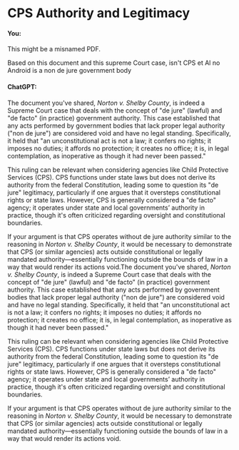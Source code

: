 # CPS Authority and Legitimacy

#### You:
This might be a misnamed PDF. 

Based on this document and this supreme Court case, isn't CPS et Al no Android is a non de jure government body

#### ChatGPT:
The document you've shared, *Norton v. Shelby County*, is indeed a Supreme Court case that deals with the concept of "de jure" (lawful) and "de facto" (in practice) government authority. This case established that any acts performed by government bodies that lack proper legal authority ("non de jure") are considered void and have no legal standing. Specifically, it held that "an unconstitutional act is not a law; it confers no rights; it imposes no duties; it affords no protection; it creates no office; it is, in legal contemplation, as inoperative as though it had never been passed."

This ruling can be relevant when considering agencies like Child Protective Services (CPS). CPS functions under state laws but does not derive its authority from the federal Constitution, leading some to question its "de jure" legitimacy, particularly if one argues that it oversteps constitutional rights or state laws. However, CPS is generally considered a "de facto" agency; it operates under state and local governments’ authority in practice, though it's often criticized regarding oversight and constitutional boundaries.

If your argument is that CPS operates without de jure authority similar to the reasoning in *Norton v. Shelby County*, it would be necessary to demonstrate that CPS (or similar agencies) acts outside constitutional or legally mandated authority—essentially functioning outside the bounds of law in a way that would render its actions void.The document you've shared, *Norton v. Shelby County*, is indeed a Supreme Court case that deals with the concept of "de jure" (lawful) and "de facto" (in practice) government authority. This case established that any acts performed by government bodies that lack proper legal authority ("non de jure") are considered void and have no legal standing. Specifically, it held that "an unconstitutional act is not a law; it confers no rights; it imposes no duties; it affords no protection; it creates no office; it is, in legal contemplation, as inoperative as though it had never been passed."

This ruling can be relevant when considering agencies like Child Protective Services (CPS). CPS functions under state laws but does not derive its authority from the federal Constitution, leading some to question its "de jure" legitimacy, particularly if one argues that it oversteps constitutional rights or state laws. However, CPS is generally considered a "de facto" agency; it operates under state and local governments’ authority in practice, though it's often criticized regarding oversight and constitutional boundaries.

If your argument is that CPS operates without de jure authority similar to the reasoning in *Norton v. Shelby County*, it would be necessary to demonstrate that CPS (or similar agencies) acts outside constitutional or legally mandated authority—essentially functioning outside the bounds of law in a way that would render its actions void.
